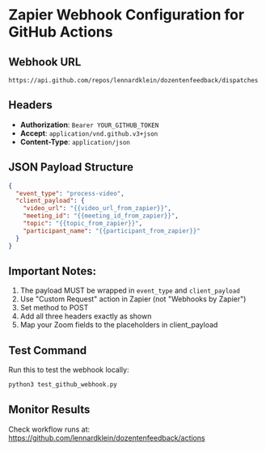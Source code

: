 # Zapier Webhook Configuration for GitHub Actions

## Webhook URL
```
https://api.github.com/repos/lennardklein/dozentenfeedback/dispatches
```

## Headers
- **Authorization**: `Bearer YOUR_GITHUB_TOKEN`
- **Accept**: `application/vnd.github.v3+json`
- **Content-Type**: `application/json`

## JSON Payload Structure
```json
{
  "event_type": "process-video",
  "client_payload": {
    "video_url": "{{video_url_from_zapier}}",
    "meeting_id": "{{meeting_id_from_zapier}}",
    "topic": "{{topic_from_zapier}}",
    "participant_name": "{{participant_from_zapier}}"
  }
}
```

## Important Notes:
1. The payload MUST be wrapped in `event_type` and `client_payload`
2. Use "Custom Request" action in Zapier (not "Webhooks by Zapier")
3. Set method to POST
4. Add all three headers exactly as shown
5. Map your Zoom fields to the placeholders in client_payload

## Test Command
Run this to test the webhook locally:
```bash
python3 test_github_webhook.py
```

## Monitor Results
Check workflow runs at:
https://github.com/lennardklein/dozentenfeedback/actions